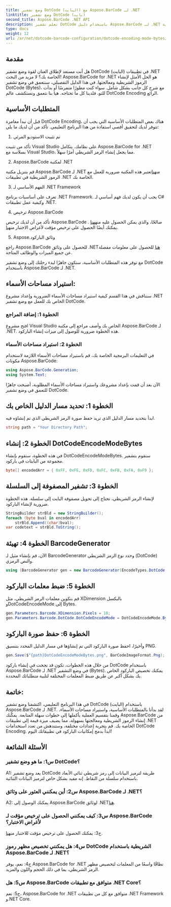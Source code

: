 ```yaml
---
title: وضع تشفير DotCode (البايت) مع Aspose.BarCode لـ .NET
linktitle: وضع تشفير DotCode (بايت)
second_title: Aspose.BarCode .NET API
description: تعلم تشفير DotCode باستخدام دليل Aspose.BarCode لـ .NET خطوة بخطوة لإنشاء الرموز الشريطية.
type: docs
weight: 12
url: /ar/net/dotcode-barcode-configuration/dotcode-encoding-mode-bytes/
---
```

## مقدمة

هل أنت مستعد لإطلاق العنان لقوة وضع تشفير DotCode (البايت) في تطبيقات .NET الخاصة بك؟ لا مزيد من البحث! Aspose.BarCode for .NET هو الحل الأمثل لإنشاء الرموز الشريطية ومعالجتها. في هذا الدليل التفصيلي، سنتعمق في وضع تشفير DotCode (Bytes)، مع شرح كل جانب بشكل شامل. سواء كنت مطورًا متمرسًا أو بدأت للتو، فلدينا كل ما تحتاجه. هيا بنا نتعمق ونستكشف عالم DotCode Encoding الرائع.

## المتطلبات الأساسية

قبل أن نبدأ مغامرة DotCode Encoding، هناك بعض المتطلبات الأساسية التي يجب أن تتوفر لديك لتحقيق أقصى استفادة من هذا البرنامج التعليمي. تأكد من أن لديك ما يلي:

1. تم تثبيت الاستوديو المرئي

تأكد من تثبيت Visual Studio على نظامك. يتكامل Aspose.BarCode for .NET بسلاسة مع Visual Studio، مما يجعل إنشاء الرمز الشريطي أمرًا سهلاً.

2. Aspose.BarCode لمكتبة .NET

 قم بتنزيل مكتبة Aspose.BarCode لـ .NET من[هنا](https://releases.aspose.com/barcode/net/)تعتبر هذه المكتبة ضرورية للعمل مع الرموز الشريطية في تطبيقات .NET الخاصة بك.

3. الفهم الأساسي لـ .NET Framework

تعرف على أساسيات برنامج .NET Framework. يجب أن يكون لديك فهم أساسي لـ C# وكيفية عمل تطبيقات .NET.

4. ترخيص Aspose.BarCode

 تأكد من أن لديك ترخيص Aspose.BarCode صالحًا، والذي يمكن الحصول عليه منه[هنا](https://purchase.aspose.com/buy) . يمكنك أيضًا الحصول على ترخيص مؤقت لأغراض الاختبار من[هنا](https://purchase.aspose.com/temporary-license/).

5. Aspose.وثائق الباركود

 راجع Aspose.BarCode للحصول على وثائق .NET[هنا](https://reference.aspose.com/barcode/net/) للحصول على معلومات مفصلة عن جميع الميزات والوظائف المتاحة.

مع توفر هذه المتطلبات الأساسية، ستكون جاهزًا لبدء رحلتك إلى وضع تشفير DotCode باستخدام Aspose.BarCode لـ .NET.

## استيراد مساحات الأسماء:

سنناقش في هذا القسم كيفية استيراد مساحات الأسماء الضرورية وإعداد مشروع .NET الخاص بك للعمل مع وضع تشفير DotCode. 

### الخطوة 1: إضافة المراجع

افتح مشروع Visual Studio الخاص بك وأضف مراجع إلى مكتبة Aspose.BarCode لـ .NET. هذه الخطوة ضرورية للوصول إلى ميزات إنشاء الباركود.

### الخطوة 2: استيراد مساحات الأسماء

في التعليمات البرمجية الخاصة بك، قم باستيراد مساحات الأسماء اللازمة لاستخدام مكونات Aspose.BarCode:

```csharp
using Aspose.BarCode.Generation;
using System.Text;
```

الآن بعد أن قمت بإعداد مشروعك واستيراد مساحات الأسماء المطلوبة، أصبحت جاهزًا للتعمق في وضع تشفير DotCode.

## الخطوة 1: تحديد مسار الدليل الخاص بك

ابدأ بتحديد مسار الدليل الذي تريد حفظ صورة الرمز الشريطي الذي تم إنشاؤه فيه.

```csharp
string path = "Your Directory Path";
```

## الخطوة 2: إنشاء DotCodeEncodeModeBytes

في هذه الخطوة، ستقوم بإنشاء DotCodeEncodeModeBytes. سنقوم بتشفير مجموعة من البايتات في باركود.

```csharp
byte[] encodedArr = { 0xFF, 0xFE, 0xFD, 0xFC, 0xFB, 0xFA, 0xF9 };
```

## الخطوة 3: تشفير المصفوفة إلى السلسلة

لإنشاء الرمز الشريطي، تحتاج إلى تحويل مصفوفة البايت إلى سلسلة. هذه الخطوة ضرورية لإنشاء الباركود.

```csharp
StringBuilder strBld = new StringBuilder();
foreach (byte bval in encodedArr)
    strBld.Append((char)bval);
var codetext = strBld.ToString();
```

## الخطوة 4: تهيئة BarcodeGenerator

الآن، قم بإنشاء مثيل لـ BarcodeGenerator وحدد نوع الرمز الشريطي (DotCode) والنص الرمزي.

```csharp
using (BarcodeGenerator gen = new BarcodeGenerator(EncodeTypes.DotCode, codetext))
```

## الخطوة 5: ضبط معلمات الباركود

قم بتكوين معلمات الرمز الشريطي، مثل XDimension بالبكسل وDotCodeEncodeMode إلى Bytes.

```csharp
gen.Parameters.Barcode.XDimension.Pixels = 10;
gen.Parameters.Barcode.DotCode.DotCodeEncodeMode = DotCodeEncodeMode.Bytes;
```

## الخطوة 6: حفظ صورة الباركود

وأخيرًا، احفظ صورة الباركود التي تم إنشاؤها في مسار الدليل المحدد بتنسيق PNG.

```csharp
gen.Save($"{path}DotCodeEncodeModeBytes.png", BarCodeImageFormat.Png);
```

من خلال هذه الخطوات، تكون قد نجحت في إنشاء باركود DotCode باستخدام Aspose.BarCode لـ .NET في وضع التشفير (Bytes). يمكنك تخصيص الباركود الخاص بك بشكل أكبر عن طريق ضبط المعلمات المختلفة لتلبية متطلباتك المحددة.

## خاتمة:

في هذا البرنامج التعليمي، اكتشفنا وضع تشفير DotCode (البايت) باستخدام Aspose.BarCode لـ .NET. لقد بدأنا بالمتطلبات الأساسية، واستيراد مساحات الأسماء، وقمنا بتقسيم العملية بأكملها إلى خطوات سهلة المتابعة. يمكّنك Aspose.BarCode من إنشاء الرموز الشريطية ومعالجتها بسهولة، مما يضيف ميزة قيمة إلى تطبيقات .NET الخاصة بك. قم بتجربة إعدادات مختلفة، وستندهش من تعدد استخدامات DotCode Encoding. ابدأ بدمج إمكانيات الباركود في تطبيقاتك اليوم!

## الأسئلة الشائعة

### س1: ما هو وضع تشفير DotCode؟

A1: يعد وضع تشفير DotCode طريقة لترميز البيانات إلى رمز شريطي ثنائي الأبعاد باستخدام سلسلة من النقاط. إنه مفيد بشكل خاص لترميز البيانات الثنائية.

### س2: أين يمكنني العثور على وثائق Aspose.BarCode لـ .NET؟

 A2: يمكنك الوصول إلى Aspose.BarCode لوثائق .NET[هنا](https://reference.aspose.com/barcode/net/).

### س3: كيف يمكنني الحصول على ترخيص مؤقت لـ Aspose.BarCode لأغراض الاختبار؟

 ج3: يمكنك الحصول على ترخيص مؤقت للاختبار من[هنا](https://purchase.aspose.com/temporary-license/).

### س4: هل يمكنني تخصيص مظهر رموز DotCode الشريطية باستخدام Aspose.BarCode لـ .NET؟

ج4: نعم، يوفر Aspose.BarCode for .NET نطاقًا واسعًا من المعلمات لتخصيص مظهر الرمز الشريطي، بما في ذلك الحجم واللون والمزيد.

### س5: هل Aspose.BarCode متوافق مع تطبيقات .NET Core؟

ج5: نعم، Aspose.BarCode for .NET متوافق مع كل من تطبيقات .NET Framework و.NET Core.